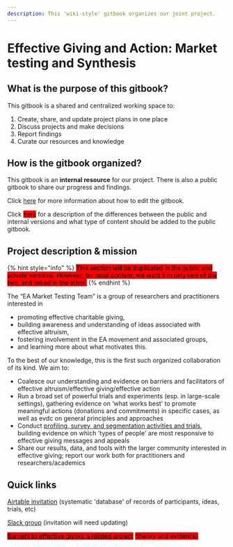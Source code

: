 ```yaml
---
description: This 'wiki-style' gitbook organizes our joint project.
---
```


# Effective Giving and Action: Market testing and Synthesis

## What is the purpose of this gitbook?&#x20;

This gitbook is a shared and centralized working space to:

1. Create, share, and update project plans in one place
2. Discuss projects and make decisions
3. Report findings
4. Curate our resources and knowledge

## How is the gitbook organized?

This gitbook is an **internal resource** for our project. There is also a public gitbook to share our progress and findings.&#x20;

Click [here](https://app.gitbook.com/s/a3YtWoUiYYfiEQrBNztC/organization-and-overview/how-this-gitbook-works) for more information about how to edit the gitbook.

Click <mark style="background-color:red;">here</mark> for a description of the differences between the public and internal versions and what type of content should be added to the public gitbook.

## Project description & mission

{% hint style="info" %}
<mark style="background-color:red;">This section will be duplicated in the public and private versions. However, for most content, we want it in only one of the two, and linked in the other.</mark>
{% endhint %}

The “EA Market Testing Team” is a group of researchers and practitioners interested in

* promoting effective charitable giving,
* building awareness and understanding of ideas associated with effective altruism,
* fostering involvement in the EA movement and associated groups,
* and learning more about what motivates this.

To the best of our knowledge, this is the first such organized collaboration of its kind. We aim to:

* Coalesce our understanding and evidence on barriers and facilitators of effective altruism/effective giving/effective action
* Run a broad set of powerful trials and experiments (esp. in large-scale settings), gathering evidence on ‘what works best' to promote meaningful actions (donations and commitments) in specific cases, as well as evdc on general principles and approaches
* Conduct [profiling, survey, and segmentation activities and trials](profiling-and-segmentation/profiling-discussion.md), building evidence on which 'types of people' are most responsive to effective giving messages and appeals
* Share our results, data, and tools with the larger community interested in effective giving; report our work both for practitioners and researchers/academics

## **Quick links**

[Airtable invitation](https://airtable.com/invite/l?inviteId=invrYLQD6MCwj5tzF\&inviteToken=756e551c2eb2be11add77811fa080f3ac80c5adc68b402c5dcbbc4a16684b836) (systematic 'database' of records of participants, ideas, trials, etc)

[Slack group](https://join.slack.com/t/givingexperiments/shared\_invite/zt-stgaroli-5FVxFgOY\_MjXjrmUjfxLfw) (invitation will need updating)

<mark style="background-color:red;"></mark>[<mark style="background-color:red;">Barriers to effective giving: a related project</mark>](https://daaronr.github.io/ea\_giving\_barriers/index.html) <mark style="background-color:red;">(theory and evidence)</mark>
